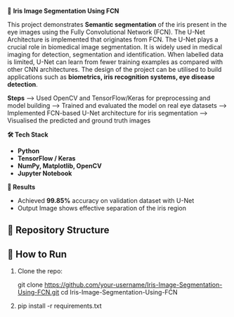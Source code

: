 🧿 **Iris Image Segmentation Using FCN**

This project demonstrates **Semantic segmentation** of the iris present in the eye images using the Fully Convolutional Network (FCN). The U-Net Architecture is implemented that originates from FCN.
The U-Net plays a crucial role in biomedical image segmentation. It is widely used in medical imaging for detection, segmentation and identification. When labelled data is limited, U-Net can learn from fewer training examples as compared with other CNN architectures. The design of the project can be utilised to build applications such as **biometrics, iris recognition systems, eye disease detection**.

**Steps**
--> Used OpenCV and TensorFlow/Keras for preprocessing and model building
--> Trained and evaluated the model on real eye datasets
--> Implemented FCN-based U-Net architecture for iris segmentation
--> Visualised the predicted and ground truth images


**🛠️ Tech Stack**
- **Python**
- **TensorFlow / Keras**
- **NumPy, Matplotlib, OpenCV**
- **Jupyter Notebook**
 
**🧪 Results**
- Achieved **99.85%** accuracy on validation dataset with U-Net
- Output Image shows effective separation of the iris region
 

## 📂 Repository Structure
## 🚀 How to Run

1. Clone the repo:
   
   git clone https://github.com/your-username/Iris-Image-Segmentation-Using-FCN.git
   cd Iris-Image-Segmentation-Using-FCN
2. pip install -r requirements.txt




